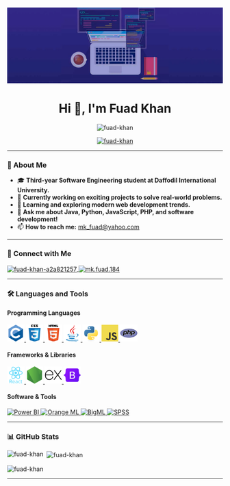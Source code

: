 ![Programming Header](https://github.com/Fuad-Khan/Fuad-Khan/blob/main/programming-header.webp)

<h1 align="center">Hi 👋, I'm Fuad Khan</h1>

<p align="center"> 
  <img src="https://komarev.com/ghpvc/?username=fuad-khan&label=Profile%20views&color=0e75b6&style=flat" alt="fuad-khan" /> 
</p>

<p align="center"> 
  <a href="https://github.com/ryo-ma/github-profile-trophy">
    <img src="https://github-profile-trophy.vercel.app/?username=fuad-khan&theme=gruvbox" alt="fuad-khan" />
  </a> 
</p>

---

### 🌟 About Me  
- 🎓 **Third-year Software Engineering student at Daffodil International University.**  
- 🔭 **Currently working on exciting projects to solve real-world problems.**  
- 🌱 **Learning and exploring modern web development trends.**  
- 💬 **Ask me about Java, Python, JavaScript, PHP, and software development!**  
- 📫 **How to reach me:** [mk_fuad@yahoo.com](mailto:mk_fuad@yahoo.com)  

---

### 🔗 Connect with Me  
<p align="left">
  <a href="https://linkedin.com/in/fuad-khan-a2a821257" target="blank">
    <img align="center" src="https://raw.githubusercontent.com/rahuldkjain/github-profile-readme-generator/master/src/images/icons/Social/linked-in-alt.svg" alt="fuad-khan-a2a821257" height="30" width="40" />
  </a>
  <a href="https://fb.com/mk.fuad.184" target="blank">
    <img align="center" src="https://raw.githubusercontent.com/rahuldkjain/github-profile-readme-generator/master/src/images/icons/Social/facebook.svg" alt="mk.fuad.184" height="30" width="40" />
  </a>
</p>

---

### 🛠️ Languages and Tools  
#### Programming Languages  
<p align="left">
  <a href="https://www.cprogramming.com/" target="_blank" rel="noreferrer"> 
    <img src="https://raw.githubusercontent.com/devicons/devicon/master/icons/c/c-original.svg" alt="C" width="40" height="40"/> 
  </a> 
  <a href="https://www.w3schools.com/css/" target="_blank" rel="noreferrer"> 
    <img src="https://raw.githubusercontent.com/devicons/devicon/master/icons/css3/css3-original-wordmark.svg" alt="CSS3" width="40" height="40"/> 
  </a> 
  <a href="https://www.w3.org/html/" target="_blank" rel="noreferrer"> 
    <img src="https://raw.githubusercontent.com/devicons/devicon/master/icons/html5/html5-original-wordmark.svg" alt="HTML5" width="40" height="40"/> 
  </a> 
  <a href="https://www.java.com" target="_blank" rel="noreferrer"> 
    <img src="https://raw.githubusercontent.com/devicons/devicon/master/icons/java/java-original.svg" alt="Java" width="40" height="40"/> 
  </a> 
  <a href="https://www.python.org" target="_blank" rel="noreferrer"> 
    <img src="https://raw.githubusercontent.com/devicons/devicon/master/icons/python/python-original.svg" alt="Python" width="40" height="40"/> 
  </a> 
  <a href="https://developer.mozilla.org/en-US/docs/Web/JavaScript" target="_blank" rel="noreferrer"> 
    <img src="https://raw.githubusercontent.com/devicons/devicon/master/icons/javascript/javascript-original.svg" alt="JavaScript" width="40" height="40"/>
  </a>
  <a href="https://www.php.net/" target="_blank" rel="noreferrer"> 
    <img src="https://raw.githubusercontent.com/devicons/devicon/master/icons/php/php-original.svg" alt="PHP" width="40" height="40"/>
  </a>
</p>

#### Frameworks & Libraries  
<p align="left">
  <a href="https://reactjs.org/" target="_blank" rel="noreferrer"> 
    <img src="https://raw.githubusercontent.com/devicons/devicon/master/icons/react/react-original-wordmark.svg" alt="React" width="40" height="40"/> 
  </a>
  <a href="https://nodejs.org/" target="_blank" rel="noreferrer"> 
    <img src="https://raw.githubusercontent.com/devicons/devicon/master/icons/nodejs/nodejs-original.svg" alt="Node.js" width="40" height="40"/> 
  </a>
  <a href="https://expressjs.com/" target="_blank" rel="noreferrer"> 
    <img src="https://raw.githubusercontent.com/devicons/devicon/master/icons/express/express-original.svg" alt="Express.js" width="40" height="40"/> 
  </a>
  <a href="https://getbootstrap.com/" target="_blank" rel="noreferrer"> 
    <img src="https://raw.githubusercontent.com/devicons/devicon/master/icons/bootstrap/bootstrap-original.svg" alt="Bootstrap" width="40" height="40"/> 
  </a>
</p>

#### Software & Tools  
<p align="left">
  <a href="https://powerbi.microsoft.com/" target="_blank" rel="noreferrer"> 
    <img src="https://www.vectorlogo.zone/logos/microsoft_powerbi/microsoft_powerbi-icon.svg" alt="Power BI" width="40" height="40"/> 
  </a>
  <a href="https://orange.biolab.si/" target="_blank" rel="noreferrer"> 
    <img src="https://upload.wikimedia.org/wikipedia/commons/a/ab/Orange3_logo.png" alt="Orange ML" width="40" height="40"/> 
  </a>
  <a href="https://bigml.com/" target="_blank" rel="noreferrer"> 
    <img src="https://upload.wikimedia.org/wikipedia/commons/d/d2/BigML_Logo.png" alt="BigML" width="40" height="40"/> 
  </a>
  <a href="https://www.ibm.com/analytics/spss-statistics-software" target="_blank" rel="noreferrer"> 
    <img src="https://upload.wikimedia.org/wikipedia/commons/4/45/SPSS_Logo.png" alt="SPSS" width="40" height="40"/> 
  </a>
</p>

---

### 📊 GitHub Stats  

<p>
  <img align="left" src="https://github-readme-stats.vercel.app/api/top-langs?username=fuad-khan&show_icons=true&locale=en&layout=compact&theme=radical" alt="fuad-khan" />
</p>

<p>&nbsp;
  <img align="center" src="https://github-readme-stats.vercel.app/api?username=fuad-khan&show_icons=true&locale=en&theme=radical" alt="fuad-khan" />
</p>

<p>
  <img align="center" src="https://github-readme-streak-stats.herokuapp.com/?user=fuad-khan&theme=radical" alt="fuad-khan" />
</p>

---


